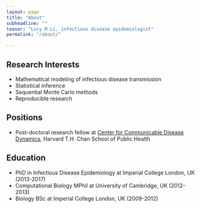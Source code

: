 ```yaml
---
layout: page
title: "About"
subheadline: ""
teaser: "Lucy M Li, infectious disease epidemiologist"
permalink: "/about/"

---
```


## Research Interests

* Mathematical modeling of infectious disease transmission
* Statistical inference
* Sequential Monte Carlo methods
* Reproducible research

## Positions

* Post-doctoral research fellow at [Center for Communicable Disease Dynamics](http://ccdd.hsph.harvard.edu/), Harvard T.H. Chan School of Public Health

## Education

* PhD in Infectious Disease Epidemiology at Imperial College London, UK (2013-2017)
* Computational Biology MPhil at University of Cambridge, UK (2012-2013)
* Biology BSc at Imperial College London, UK (2009-2012)

